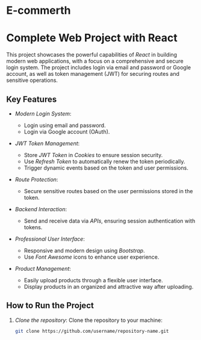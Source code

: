 # E-commerth
# Complete Web Project with React

This project showcases the powerful capabilities of *React* in building modern web applications, with a focus on a comprehensive and secure login system. The project includes login via email and password or Google account, as well as token management (JWT) for securing routes and sensitive operations.

## Key Features

- *Modern Login System*:
  - Login using email and password.
  - Login via Google account (OAuth).

- *JWT Token Management*:
  - Store *JWT Token* in *Cookies* to ensure session security.
  - Use *Refresh Token* to automatically renew the token periodically.
  - Trigger dynamic events based on the token and user permissions.

- *Route Protection*:
  - Secure sensitive routes based on the user permissions stored in the token.
  
- *Backend Interaction*:
  - Send and receive data via *APIs*, ensuring session authentication with tokens.

- *Professional User Interface*:
  - Responsive and modern design using *Bootstrap*.
  - Use *Font Awesome* icons to enhance user experience.

- *Product Management*:
  - Easily upload products through a flexible user interface.
  - Display products in an organized and attractive way after uploading.

## How to Run the Project

1. *Clone the repository*:
   Clone the repository to your machine:
   ```bash
   git clone https://github.com/username/repository-name.git
